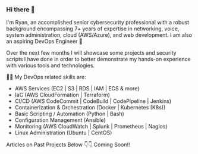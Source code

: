 ### Hi there 👋

I'm Ryan, an accomplished senior cybersecurity professional with a robust background encompassing 7+ years of expertise in networking, voice, system administration, cloud (AWS/Azure), and web development. I am also an aspiring DevOps Engineer 👋

Over the next few months I will showcase some projects and security scripts I have done in order to better demonstrate my hands-on experience with various tools and technologies.

🧑‍💻 My DevOps related skills are: 

- AWS Services (EC2 | S3 | RDS | IAM | ECS & more)
- IaC (AWS CloudFormation | Terraform)
- CI/CD (AWS CodeCommit | CodeBuild | CodePipeline | Jenkins)
- Containerization & Orchestration (Docker | Kubernetes (K8s))
- Basic Scripting / Automation (Python | Bash)
- Configuration Management (Ansible)
- Monitoring (AWS CloudWatch | Splunk | Prometheus | Nagios)
- Linux Administration (Ubuntu | CentOS)

Articles on Past Projects Below 👇👇 Coming Soon!!
